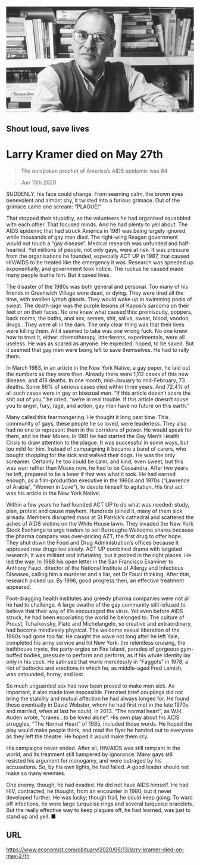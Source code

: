 ![](./images/20200613_OBP001_0.jpg)

## Shout loud, save lives

# Larry Kramer died on May 27th

> The outspoken prophet of America’s AIDS epidemic was 84

> Jun 13th 2020

SUDDENLY, his face could change. From seeming calm, the brown eyes benevolent and almost shy, it twisted into a furious grimace. Out of the grimace came one scream: “PLAGUE!”

That stopped their stupidity, as the volunteers he had organised squabbled with each other. That focused minds. And he had plenty to yell about. The AIDS epidemic that had struck America in 1981 was being largely ignored, while thousands of gay men died. The right-wing Reagan government would not touch a “gay disease”. Medical research was unfunded and half-hearted. Yet millions of people, not only gays, were at risk. It was pressure from the organisations he founded, especially ACT UP in 1987, that caused HIV/AIDS to be treated like the emergency it was. Research was speeded up exponentially, and government took notice. The ruckus he caused made many people loathe him. But it saved lives.

The disaster of the 1980s was both general and personal. Too many of his friends in Greenwich Village were dead, or dying. They were tired all the time, with swollen lymph glands. They would wake up in swimming pools of sweat. The death-sign was the purple lesions of Kaposi’s sarcoma on their feet or on their faces. No one knew what caused this: promiscuity, poppers, back rooms, the baths, anal sex, semen, shit, saliva, sweat, blood, voodoo, drugs…They were all in the dark. The only clear thing was that their lives were killing them. All it seemed to take was one wrong fuck. No one knew how to treat it, either: chemotherapy, interferons, experimentals, were all useless. He was as scared as anyone. He expected, hoped, to be saved. But it seemed that gay men were being left to save themselves. He had to rally them.

In March 1983, in an article in the New York Native, a gay paper, he laid out the numbers as they were then. Already there were 1,112 cases of this new disease, and 418 deaths. In one month, mid-January to mid-February, 73 deaths. Some 86% of serious cases died within three years. And 72.4% of all such cases were in gay or bisexual men. “If this article doesn’t scare the shit out of you,” he cried, “we’re in real trouble. If this article doesn’t rouse you to anger, fury, rage, and action, gay men have no future on this earth.”

Many called this fearmongering. He thought it long past time. This community of gays, these people he so loved, were leaderless. They also had no one to represent them in the corridors of power. He would speak for them, and be their Moses. In 1981 he had started the Gay Men’s Health Crisis to draw attention to the plague. It was successful in some ways, but too mild for him. Instead of campaigning it became a band of carers, who bought shopping for the sick and walked their dogs. He was the only screamer. Certainly he too could be calm, and kind, even sweet, but this was war: rather than Moses now, he had to be Cassandra. After two years he left, prepared to be a loner if that was what it took. He had earned enough, as a film-production executive in the 1960s and 1970s (“Lawrence of Arabia”, “Women in Love”), to devote himself to agitation. His first act was his article in the New York Native.

Within a few years he had founded ACT UP to do what was needed: study, plan, protest and cause mayhem. Hundreds joined it, many of them sick already. Members disrupted mass at St Patrick’s cathedral and scattered the ashes of AIDS victims on the White House lawn. They invaded the New York Stock Exchange to urge traders to sell Burroughs-Wellcome shares because the pharma company was over-pricing AZT, the first drug to offer hope. They shut down the Food and Drug Administration’s offices because it approved new drugs too slowly. ACT UP combined drama with targeted research; it was militant and infuriating, but it probed in the right places. He led the way. In 1988 his open letter in the San Francisco Examiner to Anthony Fauci, director of the National Institute of Allergy and Infectious Diseases, calling him a murderer and a liar, set Dr Fauci thinking. After that, research picked up. By 1996, good progress then, an effective treatment appeared.

Foot-dragging health institutes and greedy pharma companies were not all he had to challenge. A large swathe of the gay community still refused to believe that their way of life encouraged the virus. Yet even before AIDS struck, he had been excoriating the world he belonged to. The culture of Proust, Tchaikovsky, Plato and Michelangelo, so creative and extraordinary, had become mindlessly physical. The welcome sexual liberation of the 1960s had gone too far. He caught the wave not long after he left Yale, completed his army service and hit New York: the relentless cruising, the bathhouse trysts, the party-orgies on Fire Island, parades of gorgeous gym-buffed bodies, pressure to perform and perform, as if his whole identity lay only in his cock. He satirised that world mercilessly in “Faggots” in 1978, a riot of buttocks and erections in which he, as middle-aged Fred Lemish, was astounded, horny, and lost.

So much unguarded sex had now been proved to make men sick. As important, it also made love impossible. Frenzied brief couplings did not bring the stability and mutual affection he had always longed for. He found these eventually in David Webster, whom he had first met in the late 1970s and married, when at last he could, in 2013. “The normal heart”, as W.H. Auden wrote, “craves…to be loved alone”. His own play about his AIDS struggles, “The Normal Heart” of 1985, included those words. He hoped the play would make people think, and read the flyer he handed out to everyone as they left the theatre. He hoped it would make them cry.

His campaigns never ended. After all, HIV/AIDS was still rampant in the world, and its treatment still hampered by ignorance. Many gays still resisted his argument for monogamy, and were outraged by his accusations. So, by his own lights, he had failed. A good leader should not make so many enemies.

One enemy, though, he had evaded. He did not have AIDS himself. He had HIV, contracted, he thought, from an encounter in 1980, but it never developed further. He was lucky; though frail, he could keep going. To ward off infections, he wore large turquoise rings and several turquoise bracelets. But the really effective way to keep plagues off, he had learned, was just to stand up and yell. ■

## URL

https://www.economist.com/obituary/2020/06/13/larry-kramer-died-on-may-27th
